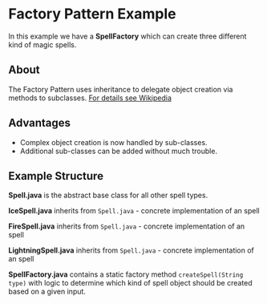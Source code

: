 # Factory Pattern Example

In this example we have a **SpellFactory** which
can create three different kind of magic spells.

## About
The Factory Pattern uses inheritance to delegate object creation via methods to subclasses.
[For details see Wikipedia](https://en.wikipedia.org/wiki/Factory_method_pattern)
## Advantages

* Complex object creation is now handled by sub-classes.
* Additional sub-classes can be added without much trouble.



## Example Structure

**Spell.java** is the abstract base class for all other spell types.

**IceSpell.java** inherits from `Spell.java` - concrete implementation of an spell

**FireSpell.java** inherits from `Spell.java` - concrete implementation of an spell

**LightningSpell.java** inherits from `Spell.java` - concrete implementation of an spell

**SpellFactory.java** contains a static factory method `createSpell(String type)` with logic to
determine which kind of spell object should be created based on a given input.
